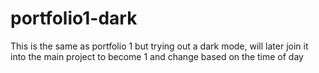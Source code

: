 # portfolio1-dark
This is the same as portfolio 1 but trying out a dark mode, will later join it into the main project to become 1 and change based on the time of day
